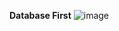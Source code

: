 **Database First**
![image](https://github.com/phhtruc/DatabaseFirst/assets/102472897/829701aa-49ba-47cf-bd02-c3741d311fa1)

